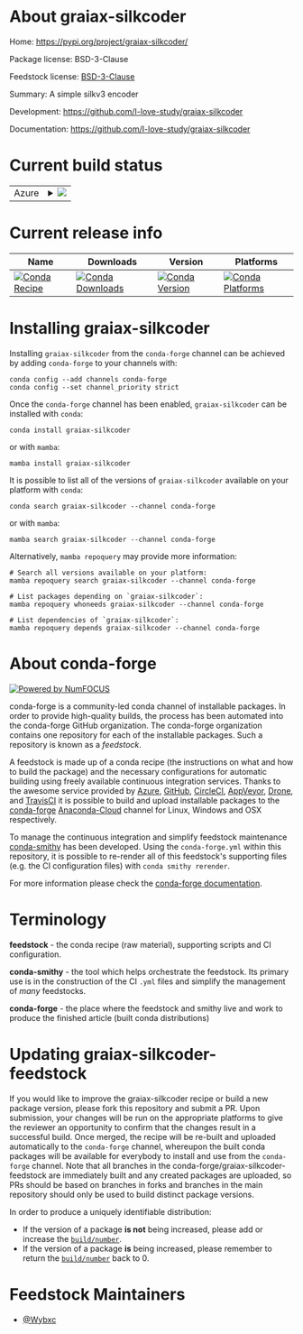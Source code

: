 About graiax-silkcoder
======================

Home: https://pypi.org/project/graiax-silkcoder/

Package license: BSD-3-Clause

Feedstock license: [BSD-3-Clause](https://github.com/conda-forge/graiax-silkcoder-feedstock/blob/main/LICENSE.txt)

Summary: A simple silkv3 encoder

Development: https://github.com/I-love-study/graiax-silkcoder

Documentation: https://github.com/I-love-study/graiax-silkcoder

Current build status
====================


<table>
    
  <tr>
    <td>Azure</td>
    <td>
      <details>
        <summary>
          <a href="https://dev.azure.com/conda-forge/feedstock-builds/_build/latest?definitionId=16006&branchName=main">
            <img src="https://dev.azure.com/conda-forge/feedstock-builds/_apis/build/status/graiax-silkcoder-feedstock?branchName=main">
          </a>
        </summary>
        <table>
          <thead><tr><th>Variant</th><th>Status</th></tr></thead>
          <tbody><tr>
              <td>linux_64_python3.10.____cpython</td>
              <td>
                <a href="https://dev.azure.com/conda-forge/feedstock-builds/_build/latest?definitionId=16006&branchName=main">
                  <img src="https://dev.azure.com/conda-forge/feedstock-builds/_apis/build/status/graiax-silkcoder-feedstock?branchName=main&jobName=linux&configuration=linux_64_python3.10.____cpython" alt="variant">
                </a>
              </td>
            </tr><tr>
              <td>linux_64_python3.7.____cpython</td>
              <td>
                <a href="https://dev.azure.com/conda-forge/feedstock-builds/_build/latest?definitionId=16006&branchName=main">
                  <img src="https://dev.azure.com/conda-forge/feedstock-builds/_apis/build/status/graiax-silkcoder-feedstock?branchName=main&jobName=linux&configuration=linux_64_python3.7.____cpython" alt="variant">
                </a>
              </td>
            </tr><tr>
              <td>linux_64_python3.8.____73_pypy</td>
              <td>
                <a href="https://dev.azure.com/conda-forge/feedstock-builds/_build/latest?definitionId=16006&branchName=main">
                  <img src="https://dev.azure.com/conda-forge/feedstock-builds/_apis/build/status/graiax-silkcoder-feedstock?branchName=main&jobName=linux&configuration=linux_64_python3.8.____73_pypy" alt="variant">
                </a>
              </td>
            </tr><tr>
              <td>linux_64_python3.8.____cpython</td>
              <td>
                <a href="https://dev.azure.com/conda-forge/feedstock-builds/_build/latest?definitionId=16006&branchName=main">
                  <img src="https://dev.azure.com/conda-forge/feedstock-builds/_apis/build/status/graiax-silkcoder-feedstock?branchName=main&jobName=linux&configuration=linux_64_python3.8.____cpython" alt="variant">
                </a>
              </td>
            </tr><tr>
              <td>linux_64_python3.9.____73_pypy</td>
              <td>
                <a href="https://dev.azure.com/conda-forge/feedstock-builds/_build/latest?definitionId=16006&branchName=main">
                  <img src="https://dev.azure.com/conda-forge/feedstock-builds/_apis/build/status/graiax-silkcoder-feedstock?branchName=main&jobName=linux&configuration=linux_64_python3.9.____73_pypy" alt="variant">
                </a>
              </td>
            </tr><tr>
              <td>linux_64_python3.9.____cpython</td>
              <td>
                <a href="https://dev.azure.com/conda-forge/feedstock-builds/_build/latest?definitionId=16006&branchName=main">
                  <img src="https://dev.azure.com/conda-forge/feedstock-builds/_apis/build/status/graiax-silkcoder-feedstock?branchName=main&jobName=linux&configuration=linux_64_python3.9.____cpython" alt="variant">
                </a>
              </td>
            </tr><tr>
              <td>osx_64_python3.10.____cpython</td>
              <td>
                <a href="https://dev.azure.com/conda-forge/feedstock-builds/_build/latest?definitionId=16006&branchName=main">
                  <img src="https://dev.azure.com/conda-forge/feedstock-builds/_apis/build/status/graiax-silkcoder-feedstock?branchName=main&jobName=osx&configuration=osx_64_python3.10.____cpython" alt="variant">
                </a>
              </td>
            </tr><tr>
              <td>osx_64_python3.7.____cpython</td>
              <td>
                <a href="https://dev.azure.com/conda-forge/feedstock-builds/_build/latest?definitionId=16006&branchName=main">
                  <img src="https://dev.azure.com/conda-forge/feedstock-builds/_apis/build/status/graiax-silkcoder-feedstock?branchName=main&jobName=osx&configuration=osx_64_python3.7.____cpython" alt="variant">
                </a>
              </td>
            </tr><tr>
              <td>osx_64_python3.8.____73_pypy</td>
              <td>
                <a href="https://dev.azure.com/conda-forge/feedstock-builds/_build/latest?definitionId=16006&branchName=main">
                  <img src="https://dev.azure.com/conda-forge/feedstock-builds/_apis/build/status/graiax-silkcoder-feedstock?branchName=main&jobName=osx&configuration=osx_64_python3.8.____73_pypy" alt="variant">
                </a>
              </td>
            </tr><tr>
              <td>osx_64_python3.8.____cpython</td>
              <td>
                <a href="https://dev.azure.com/conda-forge/feedstock-builds/_build/latest?definitionId=16006&branchName=main">
                  <img src="https://dev.azure.com/conda-forge/feedstock-builds/_apis/build/status/graiax-silkcoder-feedstock?branchName=main&jobName=osx&configuration=osx_64_python3.8.____cpython" alt="variant">
                </a>
              </td>
            </tr><tr>
              <td>osx_64_python3.9.____73_pypy</td>
              <td>
                <a href="https://dev.azure.com/conda-forge/feedstock-builds/_build/latest?definitionId=16006&branchName=main">
                  <img src="https://dev.azure.com/conda-forge/feedstock-builds/_apis/build/status/graiax-silkcoder-feedstock?branchName=main&jobName=osx&configuration=osx_64_python3.9.____73_pypy" alt="variant">
                </a>
              </td>
            </tr><tr>
              <td>osx_64_python3.9.____cpython</td>
              <td>
                <a href="https://dev.azure.com/conda-forge/feedstock-builds/_build/latest?definitionId=16006&branchName=main">
                  <img src="https://dev.azure.com/conda-forge/feedstock-builds/_apis/build/status/graiax-silkcoder-feedstock?branchName=main&jobName=osx&configuration=osx_64_python3.9.____cpython" alt="variant">
                </a>
              </td>
            </tr><tr>
              <td>win_64_python3.10.____cpython</td>
              <td>
                <a href="https://dev.azure.com/conda-forge/feedstock-builds/_build/latest?definitionId=16006&branchName=main">
                  <img src="https://dev.azure.com/conda-forge/feedstock-builds/_apis/build/status/graiax-silkcoder-feedstock?branchName=main&jobName=win&configuration=win_64_python3.10.____cpython" alt="variant">
                </a>
              </td>
            </tr><tr>
              <td>win_64_python3.7.____cpython</td>
              <td>
                <a href="https://dev.azure.com/conda-forge/feedstock-builds/_build/latest?definitionId=16006&branchName=main">
                  <img src="https://dev.azure.com/conda-forge/feedstock-builds/_apis/build/status/graiax-silkcoder-feedstock?branchName=main&jobName=win&configuration=win_64_python3.7.____cpython" alt="variant">
                </a>
              </td>
            </tr><tr>
              <td>win_64_python3.8.____73_pypy</td>
              <td>
                <a href="https://dev.azure.com/conda-forge/feedstock-builds/_build/latest?definitionId=16006&branchName=main">
                  <img src="https://dev.azure.com/conda-forge/feedstock-builds/_apis/build/status/graiax-silkcoder-feedstock?branchName=main&jobName=win&configuration=win_64_python3.8.____73_pypy" alt="variant">
                </a>
              </td>
            </tr><tr>
              <td>win_64_python3.8.____cpython</td>
              <td>
                <a href="https://dev.azure.com/conda-forge/feedstock-builds/_build/latest?definitionId=16006&branchName=main">
                  <img src="https://dev.azure.com/conda-forge/feedstock-builds/_apis/build/status/graiax-silkcoder-feedstock?branchName=main&jobName=win&configuration=win_64_python3.8.____cpython" alt="variant">
                </a>
              </td>
            </tr><tr>
              <td>win_64_python3.9.____73_pypy</td>
              <td>
                <a href="https://dev.azure.com/conda-forge/feedstock-builds/_build/latest?definitionId=16006&branchName=main">
                  <img src="https://dev.azure.com/conda-forge/feedstock-builds/_apis/build/status/graiax-silkcoder-feedstock?branchName=main&jobName=win&configuration=win_64_python3.9.____73_pypy" alt="variant">
                </a>
              </td>
            </tr><tr>
              <td>win_64_python3.9.____cpython</td>
              <td>
                <a href="https://dev.azure.com/conda-forge/feedstock-builds/_build/latest?definitionId=16006&branchName=main">
                  <img src="https://dev.azure.com/conda-forge/feedstock-builds/_apis/build/status/graiax-silkcoder-feedstock?branchName=main&jobName=win&configuration=win_64_python3.9.____cpython" alt="variant">
                </a>
              </td>
            </tr>
          </tbody>
        </table>
      </details>
    </td>
  </tr>
</table>

Current release info
====================

| Name | Downloads | Version | Platforms |
| --- | --- | --- | --- |
| [![Conda Recipe](https://img.shields.io/badge/recipe-graiax--silkcoder-green.svg)](https://anaconda.org/conda-forge/graiax-silkcoder) | [![Conda Downloads](https://img.shields.io/conda/dn/conda-forge/graiax-silkcoder.svg)](https://anaconda.org/conda-forge/graiax-silkcoder) | [![Conda Version](https://img.shields.io/conda/vn/conda-forge/graiax-silkcoder.svg)](https://anaconda.org/conda-forge/graiax-silkcoder) | [![Conda Platforms](https://img.shields.io/conda/pn/conda-forge/graiax-silkcoder.svg)](https://anaconda.org/conda-forge/graiax-silkcoder) |

Installing graiax-silkcoder
===========================

Installing `graiax-silkcoder` from the `conda-forge` channel can be achieved by adding `conda-forge` to your channels with:

```
conda config --add channels conda-forge
conda config --set channel_priority strict
```

Once the `conda-forge` channel has been enabled, `graiax-silkcoder` can be installed with `conda`:

```
conda install graiax-silkcoder
```

or with `mamba`:

```
mamba install graiax-silkcoder
```

It is possible to list all of the versions of `graiax-silkcoder` available on your platform with `conda`:

```
conda search graiax-silkcoder --channel conda-forge
```

or with `mamba`:

```
mamba search graiax-silkcoder --channel conda-forge
```

Alternatively, `mamba repoquery` may provide more information:

```
# Search all versions available on your platform:
mamba repoquery search graiax-silkcoder --channel conda-forge

# List packages depending on `graiax-silkcoder`:
mamba repoquery whoneeds graiax-silkcoder --channel conda-forge

# List dependencies of `graiax-silkcoder`:
mamba repoquery depends graiax-silkcoder --channel conda-forge
```


About conda-forge
=================

[![Powered by
NumFOCUS](https://img.shields.io/badge/powered%20by-NumFOCUS-orange.svg?style=flat&colorA=E1523D&colorB=007D8A)](https://numfocus.org)

conda-forge is a community-led conda channel of installable packages.
In order to provide high-quality builds, the process has been automated into the
conda-forge GitHub organization. The conda-forge organization contains one repository
for each of the installable packages. Such a repository is known as a *feedstock*.

A feedstock is made up of a conda recipe (the instructions on what and how to build
the package) and the necessary configurations for automatic building using freely
available continuous integration services. Thanks to the awesome service provided by
[Azure](https://azure.microsoft.com/en-us/services/devops/), [GitHub](https://github.com/),
[CircleCI](https://circleci.com/), [AppVeyor](https://www.appveyor.com/),
[Drone](https://cloud.drone.io/welcome), and [TravisCI](https://travis-ci.com/)
it is possible to build and upload installable packages to the
[conda-forge](https://anaconda.org/conda-forge) [Anaconda-Cloud](https://anaconda.org/)
channel for Linux, Windows and OSX respectively.

To manage the continuous integration and simplify feedstock maintenance
[conda-smithy](https://github.com/conda-forge/conda-smithy) has been developed.
Using the ``conda-forge.yml`` within this repository, it is possible to re-render all of
this feedstock's supporting files (e.g. the CI configuration files) with ``conda smithy rerender``.

For more information please check the [conda-forge documentation](https://conda-forge.org/docs/).

Terminology
===========

**feedstock** - the conda recipe (raw material), supporting scripts and CI configuration.

**conda-smithy** - the tool which helps orchestrate the feedstock.
                   Its primary use is in the construction of the CI ``.yml`` files
                   and simplify the management of *many* feedstocks.

**conda-forge** - the place where the feedstock and smithy live and work to
                  produce the finished article (built conda distributions)


Updating graiax-silkcoder-feedstock
===================================

If you would like to improve the graiax-silkcoder recipe or build a new
package version, please fork this repository and submit a PR. Upon submission,
your changes will be run on the appropriate platforms to give the reviewer an
opportunity to confirm that the changes result in a successful build. Once
merged, the recipe will be re-built and uploaded automatically to the
`conda-forge` channel, whereupon the built conda packages will be available for
everybody to install and use from the `conda-forge` channel.
Note that all branches in the conda-forge/graiax-silkcoder-feedstock are
immediately built and any created packages are uploaded, so PRs should be based
on branches in forks and branches in the main repository should only be used to
build distinct package versions.

In order to produce a uniquely identifiable distribution:
 * If the version of a package **is not** being increased, please add or increase
   the [``build/number``](https://docs.conda.io/projects/conda-build/en/latest/resources/define-metadata.html#build-number-and-string).
 * If the version of a package **is** being increased, please remember to return
   the [``build/number``](https://docs.conda.io/projects/conda-build/en/latest/resources/define-metadata.html#build-number-and-string)
   back to 0.

Feedstock Maintainers
=====================

* [@Wybxc](https://github.com/Wybxc/)

